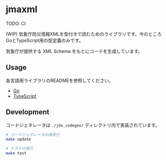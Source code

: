 # jmaxml

TODO: CI


(WIP) 気象庁防災情報XMLを型付きで読むためのライブラリです。今のところGoとTypeScript用の型定義のみです。

気象庁が提供する XML Schema をもとにコードを生成しています。

## Usage

各言語用ライブラリのREADMEを参照してください。

- [Go](./jmaxml-go/)
- [TypeScript](./jmaxml-ts/)

## Development

コードジェネレータは `./jmx_codegen/` ディレクトリ内で実装されています。

```bash
# コードジェネレータの再実行
make update

# テストの実行
make test
```

